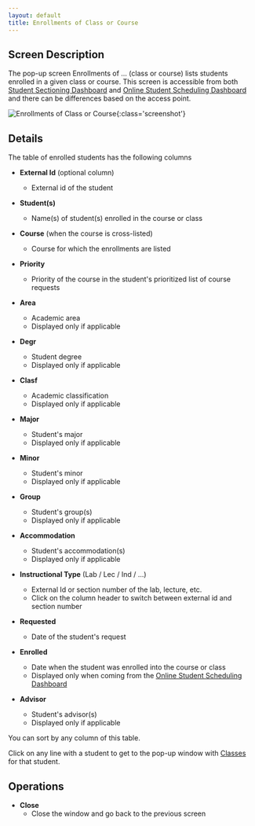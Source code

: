 ```yaml
---
layout: default
title: Enrollments of Class or Course
---
```


## Screen Description

The pop-up screen Enrollments of ... (class or course) lists students enrolled in a given class or course. This screen is accessible from both [Student Sectioning Dashboard](student-sectioning-dashboard) and [Online Student Scheduling Dashboard](online-student-scheduling-dashboard) and there can be differences based on the access point.

![Enrollments of Class or Course](images/enrollments-of-class-or-course-1.png){:class='screenshot'}

## Details

The table of enrolled students has the following columns

* **External Id** (optional column)
	* External id of the student

* **Student(s)**
	* Name(s) of student(s) enrolled in the course or class

* **Course** (when the course is cross-listed)
	* Course for which the enrollments are listed

* **Priority**
	* Priority of the course in the student's prioritized list of course requests

* **Area**
	* Academic area
	* Displayed only if applicable

* **Degr**
	* Student degree
	* Displayed only if applicable

* **Clasf**
	* Academic classification
	* Displayed only if applicable

* **Major**
	* Student's major
	* Displayed only if applicable

* **Minor**
	* Student's minor
	* Displayed only if applicable

* **Group**
	* Student's group(s)
	* Displayed only if applicable

* **Accommodation**
	* Student's accommodation(s)
	* Displayed only if applicable

* **Instructional Type** (Lab / Lec / Ind / ...)
	* External Id or section number of the lab, lecture, etc.
	* Click on the column header to switch between external id and section number

* **Requested**
	* Date of the student's request

* **Enrolled**
	* Date when the student was enrolled into the course or class
	* Displayed only when coming from the [Online Student Scheduling Dashboard](online-student-scheduling-dashboard)

* **Advisor**
	* Student's advisor(s)
	* Displayed only if applicable

You can sort by any column of this table.

Click on any line with a student to get to the pop-up window with [Classes](classes-for-student) for that student.

## Operations

* **Close**
	* Close the window and go back to the previous screen
